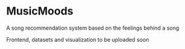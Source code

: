 # MusicMoods
A song recommendation system based on the feelings behind a song

Frontend, datasets and visualization to be uploaded soon
